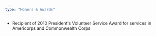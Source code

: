 ```yaml
---
type: "Honors & Awards"
---
```


* Recipient of 2010 President's Volunteer Service Award for services in Americorps and Commonwealth Corps
